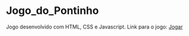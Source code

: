 # Jogo_do_Pontinho
 Jogo desenvolvido com HTML, CSS e Javascript.
 Link para o jogo: [Jogar](https://gabrielhenrip.github.io/Jogo_do_Pontinho/)
